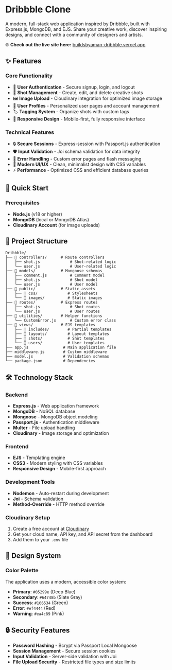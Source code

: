 # Dribbble Clone

A modern, full-stack web application inspired by Dribbble, built with Express.js, MongoDB, and EJS. Share your creative work, discover inspiring designs, and connect with a community of designers and artists.

🌐 **Check out the live site here:** [buildsbyaman-dribbble.vercel.app](https://buildsbyaman-dribbble.vercel.app)

## ✨ Features

### Core Functionality

- 🔐 **User Authentication** - Secure signup, login, and logout
- 📸 **Shot Management** - Create, edit, and delete creative shots
- 🖼️ **Image Upload** - Cloudinary integration for optimized image storage
- 👤 **User Profiles** - Personalized user pages and account management
- 🏷️ **Tagging System** - Organize shots with custom tags
- 📱 **Responsive Design** - Mobile-first, fully responsive interface

### Technical Features

- 🔒 **Secure Sessions** - Express-session with Passport.js authentication
- 🛡️ **Input Validation** - Joi schema validation for data integrity
- 🎯 **Error Handling** - Custom error pages and flash messaging
- 🎨 **Modern UI/UX** - Clean, minimalist design with CSS variables
- ⚡ **Performance** - Optimized CSS and efficient database queries

## 🚀 Quick Start

### Prerequisites

- **Node.js** (v18 or higher)
- **MongoDB** (local or MongoDB Atlas)
- **Cloudinary Account** (for image uploads)

## 📁 Project Structure

```
Dribbble/
├── 📁 controllers/      # Route controllers
│   ├── shot.js             # Shot-related logic
│   └── user.js             # User-related logic
├── 📁 models/           # Mongoose schemas
│   ├── comment.js          # Comment model
│   ├── shot.js             # Shot model
│   └── user.js             # User model
├── 📁 public/           # Static assets
│   ├── 📁 css/             # Stylesheets
│   └── 📁 images/          # Static images
├── 📁 routes/           # Express routes
│   ├── shot.js             # Shot routes
│   └── user.js             # User routes
├── 📁 utilities/        # Helper functions
│   └── CustomError.js      # Custom error class
├── 📁 views/            # EJS templates
│   ├── 📁 includes/        # Partial templates
│   ├── 📁 layouts/         # Layout templates
│   ├── 📁 shots/           # Shot templates
│   └── 📁 users/           # User templates
├── app.js               # Main application file
├── middleware.js        # Custom middleware
├── model.js             # Validation schemas
└── package.json         # Dependencies
```

## 🛠️ Technology Stack

### Backend

- **Express.js**    -  Web application framework
- **MongoDB**       -  NoSQL database
- **Mongoose**      -  MongoDB object modeling
- **Passport.js**   -  Authentication middleware
- **Multer**        -  File upload handling
- **Cloudinary**    -  Image storage and optimization

### Frontend

- **EJS** - Templating engine
- **CSS3** - Modern styling with CSS variables
- **Responsive Design** - Mobile-first approach

### Development Tools

- **Nodemon** - Auto-restart during development
- **Joi** - Schema validation
- **Method-Override** - HTTP method override

### Cloudinary Setup

1. Create a free account at [Cloudinary](https://cloudinary.com/)
2. Get your cloud name, API key, and API secret from the dashboard
3. Add them to your `.env` file

## 🎨 Design System

### Color Palette

The application uses a modern, accessible color system:

- **Primary**: `#05299e` (Deep Blue)
- **Secondary**: `#64748b` (Slate Gray)
- **Success**: `#166534` (Green)
- **Error**: `#ef4444` (Red)
- **Warning**: `#ea4c89` (Pink)

## 🔒 Security Features

- **Password Hashing** - Bcrypt via Passport Local Mongoose
- **Session Management** - Secure session cookies
- **Input Validation** - Server-side validation with Joi
- **File Upload Security** - Restricted file types and size limits
